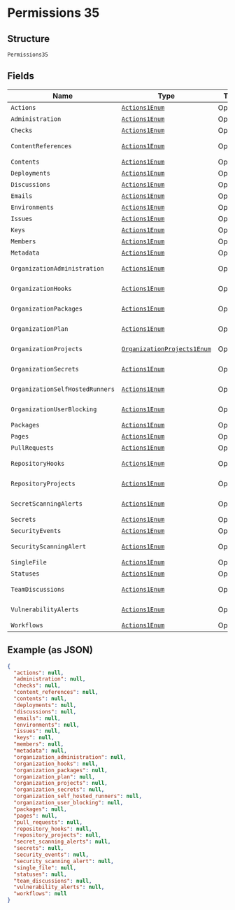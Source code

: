 
# Permissions 35

## Structure

`Permissions35`

## Fields

| Name | Type | Tags | Description | Getter | Setter |
|  --- | --- | --- | --- | --- | --- |
| `Actions` | [`Actions1Enum`](../../doc/models/actions-1-enum.md) | Optional | - | Actions1Enum getActions() | setActions(Actions1Enum actions) |
| `Administration` | [`Actions1Enum`](../../doc/models/actions-1-enum.md) | Optional | - | Actions1Enum getAdministration() | setAdministration(Actions1Enum administration) |
| `Checks` | [`Actions1Enum`](../../doc/models/actions-1-enum.md) | Optional | - | Actions1Enum getChecks() | setChecks(Actions1Enum checks) |
| `ContentReferences` | [`Actions1Enum`](../../doc/models/actions-1-enum.md) | Optional | - | Actions1Enum getContentReferences() | setContentReferences(Actions1Enum contentReferences) |
| `Contents` | [`Actions1Enum`](../../doc/models/actions-1-enum.md) | Optional | - | Actions1Enum getContents() | setContents(Actions1Enum contents) |
| `Deployments` | [`Actions1Enum`](../../doc/models/actions-1-enum.md) | Optional | - | Actions1Enum getDeployments() | setDeployments(Actions1Enum deployments) |
| `Discussions` | [`Actions1Enum`](../../doc/models/actions-1-enum.md) | Optional | - | Actions1Enum getDiscussions() | setDiscussions(Actions1Enum discussions) |
| `Emails` | [`Actions1Enum`](../../doc/models/actions-1-enum.md) | Optional | - | Actions1Enum getEmails() | setEmails(Actions1Enum emails) |
| `Environments` | [`Actions1Enum`](../../doc/models/actions-1-enum.md) | Optional | - | Actions1Enum getEnvironments() | setEnvironments(Actions1Enum environments) |
| `Issues` | [`Actions1Enum`](../../doc/models/actions-1-enum.md) | Optional | - | Actions1Enum getIssues() | setIssues(Actions1Enum issues) |
| `Keys` | [`Actions1Enum`](../../doc/models/actions-1-enum.md) | Optional | - | Actions1Enum getKeys() | setKeys(Actions1Enum keys) |
| `Members` | [`Actions1Enum`](../../doc/models/actions-1-enum.md) | Optional | - | Actions1Enum getMembers() | setMembers(Actions1Enum members) |
| `Metadata` | [`Actions1Enum`](../../doc/models/actions-1-enum.md) | Optional | - | Actions1Enum getMetadata() | setMetadata(Actions1Enum metadata) |
| `OrganizationAdministration` | [`Actions1Enum`](../../doc/models/actions-1-enum.md) | Optional | - | Actions1Enum getOrganizationAdministration() | setOrganizationAdministration(Actions1Enum organizationAdministration) |
| `OrganizationHooks` | [`Actions1Enum`](../../doc/models/actions-1-enum.md) | Optional | - | Actions1Enum getOrganizationHooks() | setOrganizationHooks(Actions1Enum organizationHooks) |
| `OrganizationPackages` | [`Actions1Enum`](../../doc/models/actions-1-enum.md) | Optional | - | Actions1Enum getOrganizationPackages() | setOrganizationPackages(Actions1Enum organizationPackages) |
| `OrganizationPlan` | [`Actions1Enum`](../../doc/models/actions-1-enum.md) | Optional | - | Actions1Enum getOrganizationPlan() | setOrganizationPlan(Actions1Enum organizationPlan) |
| `OrganizationProjects` | [`OrganizationProjects1Enum`](../../doc/models/organization-projects-1-enum.md) | Optional | - | OrganizationProjects1Enum getOrganizationProjects() | setOrganizationProjects(OrganizationProjects1Enum organizationProjects) |
| `OrganizationSecrets` | [`Actions1Enum`](../../doc/models/actions-1-enum.md) | Optional | - | Actions1Enum getOrganizationSecrets() | setOrganizationSecrets(Actions1Enum organizationSecrets) |
| `OrganizationSelfHostedRunners` | [`Actions1Enum`](../../doc/models/actions-1-enum.md) | Optional | - | Actions1Enum getOrganizationSelfHostedRunners() | setOrganizationSelfHostedRunners(Actions1Enum organizationSelfHostedRunners) |
| `OrganizationUserBlocking` | [`Actions1Enum`](../../doc/models/actions-1-enum.md) | Optional | - | Actions1Enum getOrganizationUserBlocking() | setOrganizationUserBlocking(Actions1Enum organizationUserBlocking) |
| `Packages` | [`Actions1Enum`](../../doc/models/actions-1-enum.md) | Optional | - | Actions1Enum getPackages() | setPackages(Actions1Enum packages) |
| `Pages` | [`Actions1Enum`](../../doc/models/actions-1-enum.md) | Optional | - | Actions1Enum getPages() | setPages(Actions1Enum pages) |
| `PullRequests` | [`Actions1Enum`](../../doc/models/actions-1-enum.md) | Optional | - | Actions1Enum getPullRequests() | setPullRequests(Actions1Enum pullRequests) |
| `RepositoryHooks` | [`Actions1Enum`](../../doc/models/actions-1-enum.md) | Optional | - | Actions1Enum getRepositoryHooks() | setRepositoryHooks(Actions1Enum repositoryHooks) |
| `RepositoryProjects` | [`Actions1Enum`](../../doc/models/actions-1-enum.md) | Optional | - | Actions1Enum getRepositoryProjects() | setRepositoryProjects(Actions1Enum repositoryProjects) |
| `SecretScanningAlerts` | [`Actions1Enum`](../../doc/models/actions-1-enum.md) | Optional | - | Actions1Enum getSecretScanningAlerts() | setSecretScanningAlerts(Actions1Enum secretScanningAlerts) |
| `Secrets` | [`Actions1Enum`](../../doc/models/actions-1-enum.md) | Optional | - | Actions1Enum getSecrets() | setSecrets(Actions1Enum secrets) |
| `SecurityEvents` | [`Actions1Enum`](../../doc/models/actions-1-enum.md) | Optional | - | Actions1Enum getSecurityEvents() | setSecurityEvents(Actions1Enum securityEvents) |
| `SecurityScanningAlert` | [`Actions1Enum`](../../doc/models/actions-1-enum.md) | Optional | - | Actions1Enum getSecurityScanningAlert() | setSecurityScanningAlert(Actions1Enum securityScanningAlert) |
| `SingleFile` | [`Actions1Enum`](../../doc/models/actions-1-enum.md) | Optional | - | Actions1Enum getSingleFile() | setSingleFile(Actions1Enum singleFile) |
| `Statuses` | [`Actions1Enum`](../../doc/models/actions-1-enum.md) | Optional | - | Actions1Enum getStatuses() | setStatuses(Actions1Enum statuses) |
| `TeamDiscussions` | [`Actions1Enum`](../../doc/models/actions-1-enum.md) | Optional | - | Actions1Enum getTeamDiscussions() | setTeamDiscussions(Actions1Enum teamDiscussions) |
| `VulnerabilityAlerts` | [`Actions1Enum`](../../doc/models/actions-1-enum.md) | Optional | - | Actions1Enum getVulnerabilityAlerts() | setVulnerabilityAlerts(Actions1Enum vulnerabilityAlerts) |
| `Workflows` | [`Actions1Enum`](../../doc/models/actions-1-enum.md) | Optional | - | Actions1Enum getWorkflows() | setWorkflows(Actions1Enum workflows) |

## Example (as JSON)

```json
{
  "actions": null,
  "administration": null,
  "checks": null,
  "content_references": null,
  "contents": null,
  "deployments": null,
  "discussions": null,
  "emails": null,
  "environments": null,
  "issues": null,
  "keys": null,
  "members": null,
  "metadata": null,
  "organization_administration": null,
  "organization_hooks": null,
  "organization_packages": null,
  "organization_plan": null,
  "organization_projects": null,
  "organization_secrets": null,
  "organization_self_hosted_runners": null,
  "organization_user_blocking": null,
  "packages": null,
  "pages": null,
  "pull_requests": null,
  "repository_hooks": null,
  "repository_projects": null,
  "secret_scanning_alerts": null,
  "secrets": null,
  "security_events": null,
  "security_scanning_alert": null,
  "single_file": null,
  "statuses": null,
  "team_discussions": null,
  "vulnerability_alerts": null,
  "workflows": null
}
```

